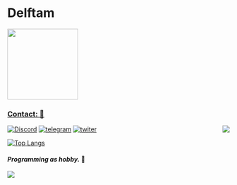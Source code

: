 # Delftam

<div align="left">
 <a href="https://github.com/delftam">
<img height="160em" src="https://github-readme-stats.vercel.app/api?username=delfteam&show_icons=true&theme=radical&include_all_commits=true&count_private=true"/>
 </div>

  ### **Contact:** 💼

[![Discord](https://img.icons8.com/color/40/35/discord-logo.svg)]()
[![telegram](https://img.icons8.com/color/40/35/telegram-app--v5.svg)](https://t.me/delfteam)
[![twiter](https://img.icons8.com/office/40/35/twitter.svg)](https://twitter.com/twosordsman)
 <a href="https://delfteam.github.io/opaip"/>
<img align="right" src="https://i.pinimg.com/originals/0d/f1/79/0df179f920ec3e360866037506e41397.gif" />
 
[![Top Langs](https://github-readme-stats.vercel.app/api/top-langs/?username=delfteam&layout=demo)](https://github.com/anuraghazra/github-readme-stats)

 
 
 #### *Programming as hobby.* 🎩 <a href="https://github.com/delfteam">
 
 <img align="left" src="https://i.pinimg.com/564x/2d/ca/83/2dca83680fdd4c424b3bccab0ac60c8d.jpg"/>
 
